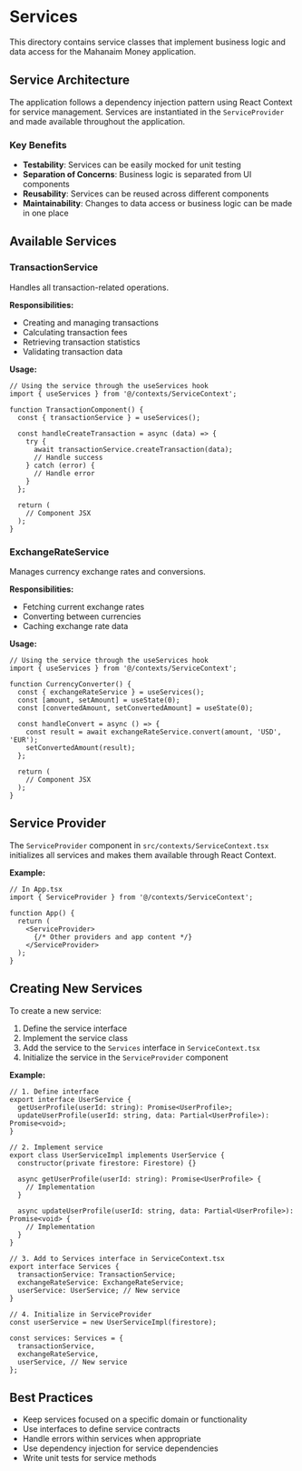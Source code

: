 # Services

This directory contains service classes that implement business logic and data access for the Mahanaim Money application.

## Service Architecture

The application follows a dependency injection pattern using React Context for service management. Services are instantiated in the `ServiceProvider` and made available throughout the application.

### Key Benefits

- **Testability**: Services can be easily mocked for unit testing
- **Separation of Concerns**: Business logic is separated from UI components
- **Reusability**: Services can be reused across different components
- **Maintainability**: Changes to data access or business logic can be made in one place

## Available Services

### TransactionService

Handles all transaction-related operations.

**Responsibilities:**
- Creating and managing transactions
- Calculating transaction fees
- Retrieving transaction statistics
- Validating transaction data

**Usage:**
```tsx
// Using the service through the useServices hook
import { useServices } from '@/contexts/ServiceContext';

function TransactionComponent() {
  const { transactionService } = useServices();
  
  const handleCreateTransaction = async (data) => {
    try {
      await transactionService.createTransaction(data);
      // Handle success
    } catch (error) {
      // Handle error
    }
  };
  
  return (
    // Component JSX
  );
}
```

### ExchangeRateService

Manages currency exchange rates and conversions.

**Responsibilities:**
- Fetching current exchange rates
- Converting between currencies
- Caching exchange rate data

**Usage:**
```tsx
// Using the service through the useServices hook
import { useServices } from '@/contexts/ServiceContext';

function CurrencyConverter() {
  const { exchangeRateService } = useServices();
  const [amount, setAmount] = useState(0);
  const [convertedAmount, setConvertedAmount] = useState(0);
  
  const handleConvert = async () => {
    const result = await exchangeRateService.convert(amount, 'USD', 'EUR');
    setConvertedAmount(result);
  };
  
  return (
    // Component JSX
  );
}
```

## Service Provider

The `ServiceProvider` component in `src/contexts/ServiceContext.tsx` initializes all services and makes them available through React Context.

**Example:**
```tsx
// In App.tsx
import { ServiceProvider } from '@/contexts/ServiceContext';

function App() {
  return (
    <ServiceProvider>
      {/* Other providers and app content */}
    </ServiceProvider>
  );
}
```

## Creating New Services

To create a new service:

1. Define the service interface
2. Implement the service class
3. Add the service to the `Services` interface in `ServiceContext.tsx`
4. Initialize the service in the `ServiceProvider` component

**Example:**
```tsx
// 1. Define interface
export interface UserService {
  getUserProfile(userId: string): Promise<UserProfile>;
  updateUserProfile(userId: string, data: Partial<UserProfile>): Promise<void>;
}

// 2. Implement service
export class UserServiceImpl implements UserService {
  constructor(private firestore: Firestore) {}
  
  async getUserProfile(userId: string): Promise<UserProfile> {
    // Implementation
  }
  
  async updateUserProfile(userId: string, data: Partial<UserProfile>): Promise<void> {
    // Implementation
  }
}

// 3. Add to Services interface in ServiceContext.tsx
export interface Services {
  transactionService: TransactionService;
  exchangeRateService: ExchangeRateService;
  userService: UserService; // New service
}

// 4. Initialize in ServiceProvider
const userService = new UserServiceImpl(firestore);

const services: Services = {
  transactionService,
  exchangeRateService,
  userService, // New service
};
```

## Best Practices

- Keep services focused on a specific domain or functionality
- Use interfaces to define service contracts
- Handle errors within services when appropriate
- Use dependency injection for service dependencies
- Write unit tests for service methods 